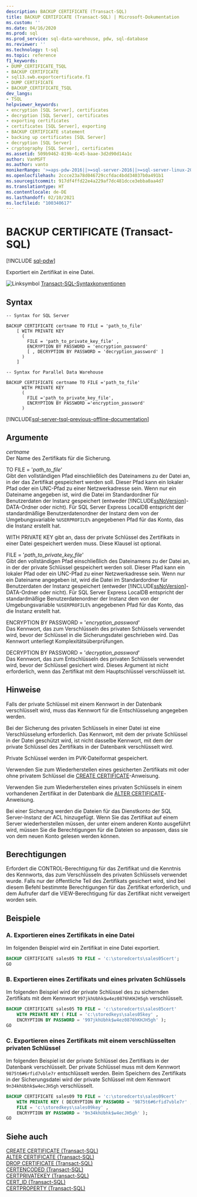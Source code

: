 ```yaml
---
description: BACKUP CERTIFICATE (Transact-SQL)
title: BACKUP CERTIFICATE (Transact-SQL) | Microsoft-Dokumentation
ms.custom: ''
ms.date: 04/16/2020
ms.prod: sql
ms.prod_service: sql-data-warehouse, pdw, sql-database
ms.reviewer: ''
ms.technology: t-sql
ms.topic: reference
f1_keywords:
- DUMP_CERTIFICATE_TSQL
- BACKUP CERTIFICATE
- sql13.swb.exportcertificate.f1
- DUMP CERTIFICATE
- BACKUP_CERTIFICATE_TSQL
dev_langs:
- TSQL
helpviewer_keywords:
- encryption [SQL Server], certificates
- decryption [SQL Server], certificates
- exporting certificates
- certificates [SQL Server], exporting
- BACKUP CERTIFICATE statement
- backing up certificates [SQL Server]
- decryption [SQL Server]
- cryptography [SQL Server], certificates
ms.assetid: 509b9462-819b-4c45-baae-3d2d90d14a1c
author: VanMSFT
ms.author: vanto
monikerRange: '>=aps-pdw-2016||>=sql-server-2016||>=sql-server-linux-2017'
ms.openlocfilehash: 2ccce23a78d046729ccfdac4bdd34037b0a491b1
ms.sourcegitcommit: 917df4ffd22e4a229af7dc481dcce3ebba0aa4d7
ms.translationtype: HT
ms.contentlocale: de-DE
ms.lasthandoff: 02/10/2021
ms.locfileid: "100340617"
---
```

# <a name="backup-certificate-transact-sql"></a>BACKUP CERTIFICATE (Transact-SQL)
[!INCLUDE [sql-pdw](../../includes/applies-to-version/sql-pdw.md)]

  Exportiert ein Zertifikat in eine Datei.  
  
 ![Linksymbol](../../database-engine/configure-windows/media/topic-link.gif "Linksymbol") [Transact-SQL-Syntaxkonventionen](../../t-sql/language-elements/transact-sql-syntax-conventions-transact-sql.md)  
  
## <a name="syntax"></a>Syntax  
  
```syntaxsql
-- Syntax for SQL Server  
  
BACKUP CERTIFICATE certname TO FILE = 'path_to_file'  
    [ WITH PRIVATE KEY   
      (   
        FILE = 'path_to_private_key_file' ,  
        ENCRYPTION BY PASSWORD = 'encryption_password'   
        [ , DECRYPTION BY PASSWORD = 'decryption_password' ]   
      )   
    ]  
```  
  
   
```syntaxsql
-- Syntax for Parallel Data Warehouse  
  
BACKUP CERTIFICATE certname TO FILE ='path_to_file'  
      WITH PRIVATE KEY   
      (   
        FILE ='path_to_private_key_file',  
        ENCRYPTION BY PASSWORD ='encryption_password'   
      )   
```  
  
[!INCLUDE[sql-server-tsql-previous-offline-documentation](../../includes/sql-server-tsql-previous-offline-documentation.md)]

## <a name="arguments"></a>Argumente
 *certname*  
 Der Name des Zertifikats für die Sicherung.

 TO FILE = '*path_to_file*'  
 Gibt den vollständigen Pfad einschließlich des Dateinamens zu der Datei an, in der das Zertifikat gespeichert werden soll. Dieser Pfad kann ein lokaler Pfad oder ein UNC-Pfad zu einer Netzwerkadresse sein. Wenn nur ein Dateiname angegeben ist, wird die Datei im Standardordner für Benutzerdaten der Instanz gespeichert (entweder [!INCLUDE[ssNoVersion](../../includes/ssnoversion-md.md)]-DATA-Ordner oder nicht). Für SQL Server Express LocalDB entspricht der standardmäßige Benutzerdatenordner der Instanz dem von der Umgebungsvariable `%USERPROFILE%` angegebenen Pfad für das Konto, das die Instanz erstellt hat.  

 WITH PRIVATE KEY gibt an, dass der private Schlüssel des Zertifikats in einer Datei gespeichert werden muss. Diese Klausel ist optional.

 FILE = '*path_to_private_key_file*'  
 Gibt den vollständigen Pfad einschließlich des Dateinamens zu der Datei an, in der der private Schlüssel gespeichert werden soll. Dieser Pfad kann ein lokaler Pfad oder ein UNC-Pfad zu einer Netzwerkadresse sein. Wenn nur ein Dateiname angegeben ist, wird die Datei im Standardordner für Benutzerdaten der Instanz gespeichert (entweder [!INCLUDE[ssNoVersion](../../includes/ssnoversion-md.md)]-DATA-Ordner oder nicht). Für SQL Server Express LocalDB entspricht der standardmäßige Benutzerdatenordner der Instanz dem von der Umgebungsvariable `%USERPROFILE%` angegebenen Pfad für das Konto, das die Instanz erstellt hat.  

 ENCRYPTION BY PASSWORD = '*encryption_password*'  
 Das Kennwort, das zum Verschlüsseln des privaten Schlüssels verwendet wird, bevor der Schlüssel in die Sicherungsdatei geschrieben wird. Das Kennwort unterliegt Komplexitätsüberprüfungen.  
  
 DECRYPTION BY PASSWORD = '*decryption_password*'  
 Das Kennwort, das zum Entschlüsseln des privaten Schlüssels verwendet wird, bevor der Schlüssel gesichert wird. Dieses Argument ist nicht erforderlich, wenn das Zertifikat mit dem Hauptschlüssel verschlüsselt ist. 
  
## <a name="remarks"></a>Hinweise  
 Falls der private Schlüssel mit einem Kennwort in der Datenbank verschlüsselt wird, muss das Kennwort für die Entschlüsselung angegeben werden.  
  
 Bei der Sicherung des privaten Schlüssels in einer Datei ist eine Verschlüsselung erforderlich. Das Kennwort, mit dem der private Schlüssel in der Datei geschützt wird, ist nicht dasselbe Kennwort, mit dem der private Schlüssel des Zertifikats in der Datenbank verschlüsselt wird.  

 Private Schlüssel werden im PVK-Dateiformat gespeichert.

 Verwenden Sie zum Wiederherstellen eines gesicherten Zertifikats mit oder ohne privatem Schlüssel die [CREATE CERTIFICATE](../../t-sql/statements/create-certificate-transact-sql.md)-Anweisung.
 
 Verwenden Sie zum Wiederherstellen eines privaten Schlüssels in einem vorhandenen Zertifikat in der Datenbank die [ALTER CERTIFICATE](../../t-sql/statements/alter-certificate-transact-sql.md)-Anweisung.
 
 Bei einer Sicherung werden die Dateien für das Dienstkonto der SQL Server-Instanz der ACL hinzugefügt. Wenn Sie das Zertifikat auf einem Server wiederherstellen müssen, der unter einem anderen Konto ausgeführt wird, müssen Sie die Berechtigungen für die Dateien so anpassen, dass sie von dem neuen Konto gelesen werden können. 
  
## <a name="permissions"></a>Berechtigungen  
 Erfordert die CONTROL-Berechtigung für das Zertifikat und die Kenntnis des Kennworts, das zum Verschlüsseln des privaten Schlüssels verwendet wurde. Falls nur der öffentliche Teil des Zertifikats gesichert wird, sind bei diesem Befehl bestimmte Berechtigungen für das Zertifikat erforderlich, und dem Aufrufer darf die VIEW-Berechtigung für das Zertifikat nicht verweigert worden sein.  
  
## <a name="examples"></a>Beispiele  
  
### <a name="a-exporting-a-certificate-to-a-file"></a>A. Exportieren eines Zertifikats in eine Datei  
 Im folgenden Beispiel wird ein Zertifikat in eine Datei exportiert.  
  
```sql
BACKUP CERTIFICATE sales05 TO FILE = 'c:\storedcerts\sales05cert';  
GO  
```  
  
### <a name="b-exporting-a-certificate-and-a-private-key"></a>B. Exportieren eines Zertifikats und eines privaten Schlüssels  
 Im folgenden Beispiel wird der private Schlüssel des zu sichernden Zertifikats mit dem Kennwort `997jkhUbhk$w4ez0876hKHJH5gh` verschlüsselt.  
  
```sql
BACKUP CERTIFICATE sales05 TO FILE = 'c:\storedcerts\sales05cert'  
    WITH PRIVATE KEY ( FILE = 'c:\storedkeys\sales05key' ,   
    ENCRYPTION BY PASSWORD = '997jkhUbhk$w4ez0876hKHJH5gh' );  
GO  
```  
  
### <a name="c-exporting-a-certificate-that-has-an-encrypted-private-key"></a>C. Exportieren eines Zertifikats mit einem verschlüsselten privaten Schlüssel  
 Im folgenden Beispiel ist der private Schlüssel des Zertifikats in der Datenbank verschlüsselt. Der private Schlüssel muss mit dem Kennwort `9875t6#6rfid7vble7r` entschlüsselt werden. Beim Speichern des Zertifikats in der Sicherungsdatei wird der private Schlüssel mit dem Kennwort `9n34khUbhk$w4ecJH5gh` verschlüsselt.  
  
```sql
BACKUP CERTIFICATE sales09 TO FILE = 'c:\storedcerts\sales09cert'   
    WITH PRIVATE KEY ( DECRYPTION BY PASSWORD = '9875t6#6rfid7vble7r' ,  
    FILE = 'c:\storedkeys\sales09key' ,   
    ENCRYPTION BY PASSWORD = '9n34khUbhk$w4ecJH5gh' );  
GO  
```  
  
## <a name="see-also"></a>Siehe auch  
 [CREATE CERTIFICATE &#40;Transact-SQL&#41;](../../t-sql/statements/create-certificate-transact-sql.md)   
 [ALTER CERTIFICATE &#40;Transact-SQL&#41;](../../t-sql/statements/alter-certificate-transact-sql.md)   
 [DROP CERTIFICATE &#40;Transact-SQL&#41;](../../t-sql/statements/drop-certificate-transact-sql.md)  
 [CERTENCODED &#40;Transact-SQL&#41;](../../t-sql/functions/certencoded-transact-sql.md)  
 [CERTPRIVATEKEY &#40;Transact-SQL&#41;](../../t-sql/functions/certprivatekey-transact-sql.md)  
 [CERT_ID &#40;Transact-SQL&#41;](../../t-sql/functions/cert-id-transact-sql.md)  
 [CERTPROPERTY &#40;Transact-SQL&#41;](../../t-sql/functions/certproperty-transact-sql.md)  
  
  

